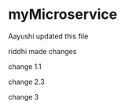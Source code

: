 # myMicroservice

Aayushi updated this file

riddhi made changes

change 1.1

change 2.3

change 3


